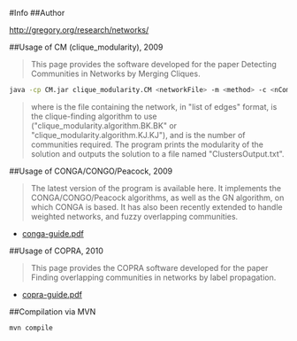 #Info
##Author 

http://gregory.org/research/networks/


##Usage of CM (clique_modularity), 2009

> This page provides the software developed for the paper Detecting Communities in Networks by Merging Cliques.

 
```zsh
java -cp CM.jar clique_modularity.CM <networkFile> -m <method> -c <nComm>
```


> where <networkFile> is the file containing the network, 
in "list of edges" format, <method> is the clique-finding algorithm to use ("clique_modularity.algorithm.BK.BK" or "clique_modularity.algorithm.KJ.KJ"), 
and <nComm> is the number of communities required.
The program prints the modularity of the solution and outputs the solution to a file named "ClustersOutput.txt".


##Usage of CONGA/CONGO/Peacock, 2009

> The latest version of the program is available here. It implements the CONGA/CONGO/Peacock algorithms, 
as well as the GN algorithm, on which CONGA is based. 
It has also been recently extended to handle weighted networks, and fuzzy overlapping communities.

- [conga-guide.pdf](../conga-guide.pdf)


##Usage of COPRA, 2010

> This page provides the COPRA software developed for the paper Finding overlapping communities in networks by label propagation.

- [copra-guide.pdf](../copra-guide.pdf)

##Compilation via MVN

```zsh
mvn compile
```
